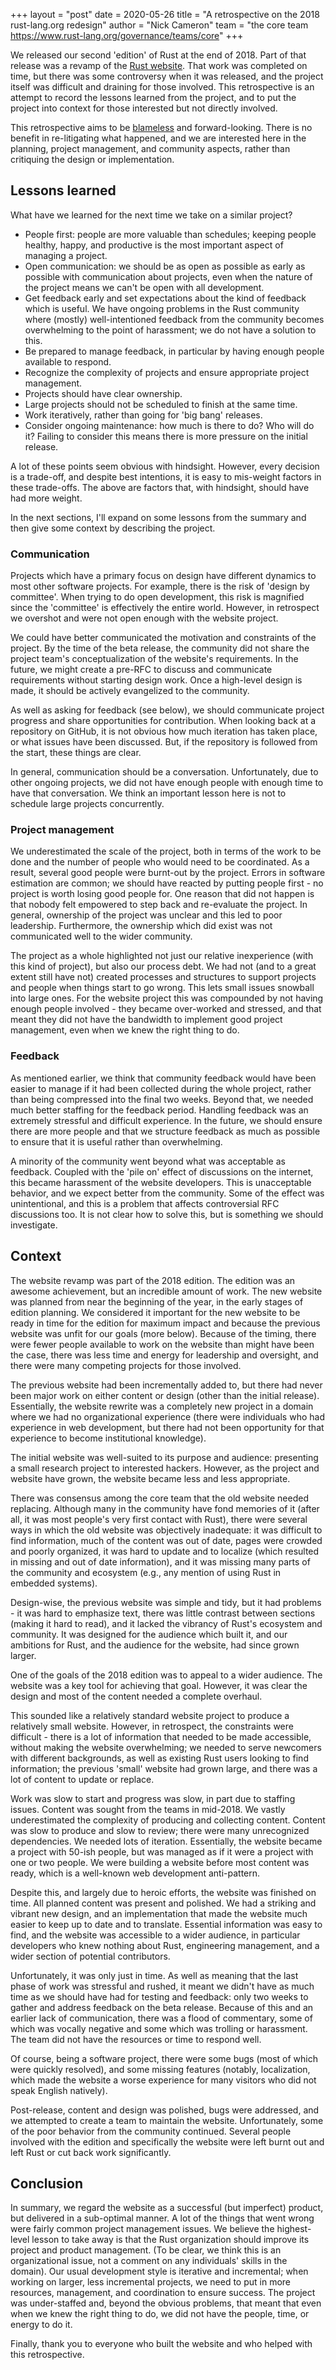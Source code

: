 +++
layout = "post"
date = 2020-05-26
title = "A retrospective on the 2018 rust-lang.org redesign"
author = "Nick Cameron"
team = "the core team <https://www.rust-lang.org/governance/teams/core>"
+++

We released our second 'edition' of Rust at the end of 2018. Part of that release was a revamp of the [Rust website](https://www.rust-lang.org). That work was completed on time, but there was some controversy when it was released, and the project itself was difficult and draining for those involved. This retrospective is an attempt to record the lessons learned from the project, and to put the project into context for those interested but not directly involved.

This retrospective aims to be [blameless](https://blog.newrelic.com/technology/blameless-retrospectives/) and forward-looking. There is no benefit in re-litigating what happened, and we are interested here in the planning, project management, and community aspects, rather than critiquing the design or implementation.


## Lessons learned

What have we learned for the next time we take on a similar project?


- People first: people are more valuable than schedules; keeping people healthy, happy, and productive is the most important aspect of managing a project.
- Open communication: we should be as open as possible as early as possible with communication about projects, even when the nature of the project means we can't be open with all development.
- Get feedback early and set expectations about the kind of feedback which is useful. We have ongoing problems in the Rust community where (mostly) well-intentioned feedback from the community becomes overwhelming to the point of harassment; we do not have a solution to this.
- Be prepared to manage feedback, in particular by having enough people available to respond.
- Recognize the complexity of projects and ensure appropriate project management.
- Projects should have clear ownership.
- Large projects should not be scheduled to finish at the same time.
- Work iteratively, rather than going for 'big bang' releases.
- Consider ongoing maintenance: how much is there to do? Who will do it? Failing to consider this means there is more pressure on the initial release.

A lot of these points seem obvious with hindsight. However, every decision is a trade-off, and despite best intentions, it is easy to mis-weight factors in these trade-offs. The above are factors that, with hindsight, should have had more weight.

In the next sections, I'll expand on some lessons from the summary and then give some context by describing the project.

### Communication

Projects which have a primary focus on design have different dynamics to most other software projects. For example, there is the risk of 'design by committee'. When trying to do open development, this risk is magnified since the 'committee' is effectively the entire world. However, in retrospect we overshot and were not open enough with the website project.

We could have better communicated the motivation and constraints of the project. By the time of the beta release, the community did not share the project team's conceptualization of the website's requirements. In the future, we might create a pre-RFC to discuss and communicate requirements without starting design work. Once a high-level design is made, it should be actively evangelized to the community.

As well as asking for feedback (see below), we should communicate project progress and share opportunities for contribution. When looking back at a repository on GitHub, it is not obvious how much iteration has taken place, or what issues have been discussed. But, if the repository is followed from the start, these things are clear.

In general, communication should be a conversation. Unfortunately, due to other ongoing projects, we did not have enough people with enough time to have that conversation. We think an important lesson here is not to schedule large projects concurrently.

### Project management

We underestimated the scale of the project, both in terms of the work to be done and the number of people who would need to be coordinated. As a result, several good people were burnt-out by the project. Errors in software estimation are common; we should have reacted by putting people first - no project is worth losing good people for. One reason that did not happen is that nobody felt empowered to step back and re-evaluate the project. In general, ownership of the project was unclear and this led to poor leadership. Furthermore, the ownership which did exist was not communicated well to the wider community.

The project as a whole highlighted not just our relative inexperience (with this kind of project), but also our process debt. We had not (and to a great extent still have not) created processes and structures to support projects and people when things start to go wrong. This lets small issues snowball into large ones. For the website project this was compounded by not having enough people involved - they became over-worked and stressed, and that meant they did not have the bandwidth to implement good project management, even when we knew the right thing to do.

### Feedback

As mentioned earlier, we think that community feedback would have been easier to manage if it had been collected during the whole project, rather than being compressed into the final two weeks. Beyond that, we needed much better staffing for the feedback period. Handling feedback was an extremely stressful and difficult experience. In the future, we should ensure there are more people and that we structure feedback as much as possible to ensure that it is useful rather than overwhelming.

A minority of the community went beyond what was acceptable as feedback. Coupled with the 'pile on' effect of discussions on the internet, this became harassment of the website developers. This is unacceptable behavior, and we expect better from the community. Some of the effect was unintentional, and this is a problem that affects controversial RFC discussions too. It is not clear how to solve this, but is something we should investigate.


## Context

The website revamp was part of the 2018 edition. The edition was an awesome achievement, but an incredible amount of work. The new website was planned from near the beginning of the year, in the early stages of edition planning. We considered it important for the new website to be ready in time for the edition for maximum impact and because the previous website was unfit for our goals (more below). Because of the timing, there were fewer people available to work on the website than might have been the case, there was less time and energy for leadership and oversight, and there were many competing projects for those involved.

The previous website had been incrementally added to, but there had never been major work on either content or design (other than the initial release). Essentially, the website rewrite was a completely new project in a domain where we had no organizational experience (there were individuals who had experience in web development, but there had not been opportunity for that experience to become institutional knowledge).

The initial website was well-suited to its purpose and audience: presenting a small research project to interested hackers. However, as the project and website have grown, the website became less and less appropriate.

There was consensus among the core team that the old website needed replacing. Although many in the community have fond memories of it (after all, it was most people's very first contact with Rust), there were several ways in which the old website was objectively inadequate: it was difficult to find information, much of the content was out of date, pages were crowded and poorly organized, it was hard to update and to localize (which resulted in missing and out of date information), and it was missing many parts of the community and ecosystem (e.g., any mention of using Rust in embedded systems).

Design-wise, the previous website was simple and tidy, but it had problems - it was hard to emphasize text, there was little contrast between sections (making it hard to read), and it lacked the vibrancy of Rust's ecosystem and community. It was designed for the audience which built it, and our ambitions for Rust, and the audience for the website, had since grown larger.

One of the goals of the 2018 edition was to appeal to a wider audience. The website was a key tool for achieving that goal. However, it was clear the design and most of the content needed a complete overhaul.

This sounded like a relatively standard website project to produce a relatively small website. However, in retrospect, the constraints were difficult - there is a lot of information that needed to be made accessible, without making the website overwhelming; we needed to serve newcomers with different backgrounds, as well as existing Rust users looking to find information; the previous 'small' website had grown large, and there was a lot of content to update or replace.

Work was slow to start and progress was slow, in part due to staffing issues. Content was sought from the teams in mid-2018. We vastly underestimated the complexity of producing and collecting content. Content was slow to produce and slow to review; there were many unrecognized dependencies. We needed lots of iteration. Essentially, the website became a project with 50-ish people, but was managed as if it were a project with one or two people. We were building a website before most content was ready, which is a well-known web development anti-pattern.

Despite this, and largely due to heroic efforts, the website was finished on time. All planned content was present and polished. We had a striking and vibrant new design, and an implementation that made the website much easier to keep up to date and to translate. Essential information was easy to find, and the website was accessible to a wider audience, in particular developers who knew nothing about Rust, engineering management, and a wider section of potential contributors.

Unfortunately, it was only just in time. As well as meaning that the last phase of work was stressful and rushed, it meant we didn't have as much time as we should have had for testing and feedback: only two weeks to gather and address feedback on the beta release. Because of this and an earlier lack of communication, there was a flood of commentary, some of which was vocally negative and some which was trolling or harassment. The team did not have the resources or time to respond well.

Of course, being a software project, there were some bugs (most of which were quickly resolved), and some missing features (notably, localization, which made the website a worse experience for many visitors who did not speak English natively).

Post-release, content and design was polished, bugs were addressed, and we attempted to create a team to maintain the website. Unfortunately, some of the poor behavior from the community continued. Several people involved with the edition and specifically the website were left burnt out and left Rust or cut back work significantly.


## Conclusion

In summary, we regard the website as a successful (but imperfect) product, but delivered in a sub-optimal manner. A lot of the things that went wrong were fairly common project management issues. We believe the highest-level lesson to take away is that the Rust organization should improve its project and product management. (To be clear, we think this is an organizational issue, not a comment on any individuals' skills in the domain). Our usual development style is iterative and incremental; when working on larger, less incremental projects, we need to put in more resources, management, and coordination to ensure success. The project was under-staffed and, beyond the obvious problems, that meant that even when we knew the right thing to do, we did not have the people, time, or energy to do it.

Finally, thank you to everyone who built the website and who helped with this retrospective.
